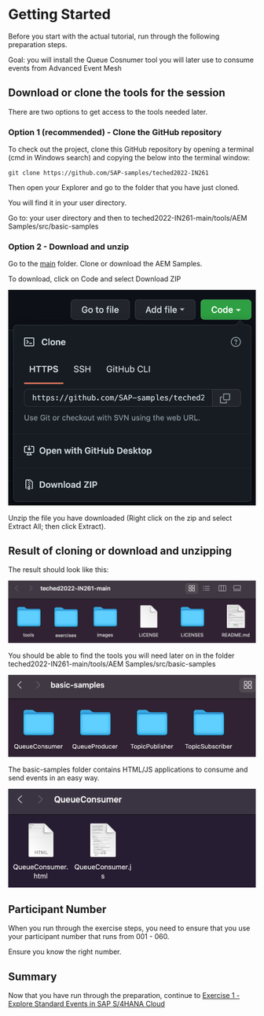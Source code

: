 # Getting Started

Before you start with the actual tutorial, run through the following preparation steps.

Goal: you will install the Queue Cosnumer tool you will later use to consume events from Advanced Event Mesh

## Download or clone the tools for the session

There are two options to get access to the tools needed later. 

### Option 1 (recommended) - Clone the GitHub repository 

To check out the project, clone this GitHub repository by opening a terminal (cmd in Windows search) and copying the below into the terminal window:

```
git clone https://github.com/SAP-samples/teched2022-IN261
```

Then open your Explorer and go to the folder that you have just cloned. 

You will find it in your user directory.

Go to: your user directory and then to teched2022-IN261-main/tools/AEM Samples/src/basic-samples

### Option 2 - Download and unzip

Go to the [main](https://github.com/SAP-samples/teched2022-IN261/tree/main) folder. Clone or download the AEM Samples.

To download, click on Code and select Download ZIP

![Download ZIP](/./images/IN261-ex0-1.png)

Unzip the file you have downloaded (Right click on the zip and select Extract All; then click Extract).

## Result of cloning or download and unzipping

The result should look like this:

![Pic 2](/./images/IN261-ex0-2.png)

You should be able to find the tools you will need later on in the folder teched2022-IN261-main/tools/AEM Samples/src/basic-samples

![Pic 3](/./images/IN261-ex0-3.png)

The basic-samples folder contains HTML/JS applications to consume and send events in an easy way.

![Pic 4](/./images/IN261-ex0-4.png)

## Participant Number

When you run through the exercise steps, you need to ensure that you use your participant number that runs from 001 - 060.

Ensure you know the right number.

## Summary

Now that you have run through the preparation, continue to [Exercise 1 - Explore Standard Events in SAP S/4HANA Cloud](../ex1/README.md)
